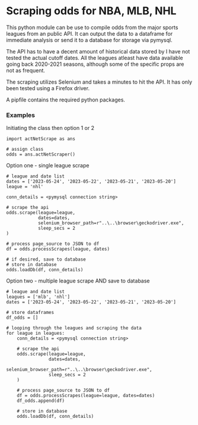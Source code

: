 # Scraping odds for NBA, MLB, NHL

This python module can be use to compile odds from the major sports leagues from an public API. It can output the data to a dataframe for immediate analysis or send it to a database for storage via pymysql.

The API has to have a decent amount of historical data stored by I have not tested the actual cutoff dates. All the leagues atleast have data available going back 2020-2021 seasons, although some of the specific props are not as frequent. 

The scraping utilizes Selenium and takes a minutes to hit the API. It has only been tested using a Firefox driver.

A pipfile contains the required python packages.


### Examples

Initiating the class then option 1 or 2
```
import actNetScrape as ans

# assign class
odds = ans.actNetScraper()
```

Option one - single league scrape
```
# league and date list
dates = ['2023-05-24', '2023-05-22', '2023-05-21', '2023-05-20']
league = 'nhl'

conn_details = <pymysql connection string>

# scrape the api
odds.scrape(league=league, 
            dates=dates, 
            selenium_browser_path=r"..\..\browser\geckodriver.exe", 
            sleep_secs = 2
)

# process page_source to JSON to df
df = odds.processScrapes(league, dates)

# if desired, save to database
# store in database
odds.loadDb(df, conn_details)
```

Option two - multiple league scrape AND save to database
```
# league and date list
leagues = ['mlb', 'nhl']
dates = ['2023-05-24', '2023-05-22', '2023-05-21', '2023-05-20']

# store dataframes
df_odds = []

# looping through the leagues and scraping the data
for league in leagues:
    conn_details = <pymysql connection string>

    # scrape the api
    odds.scrape(league=league, 
                dates=dates, 
                selenium_browser_path=r"..\..\browser\geckodriver.exe", 
                sleep_secs = 2
    )

    # process page_source to JSON to df
    df = odds.processScrapes(league=league, dates=dates)
    df_odds.append(df)

    # store in database
    odds.loadDb(df, conn_details)
```